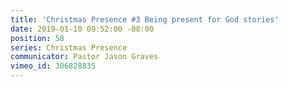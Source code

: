 ```yaml
---
title: 'Christmas Presence #3 Being present for God stories'
date: 2019-01-10 09:52:00 -08:00
position: 58
series: Christmas Presence
communicator: Pastor Jason Graves
vimeo_id: 306828835
---
```


